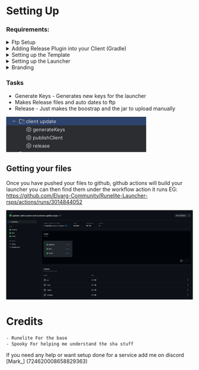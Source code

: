 
# Setting Up

### Requirements:

<details>
  <summary>Ftp Setup</summary>
    Coming Soon
</details>


<details>
  <summary>Adding Release Plugin into your Client (Gradle)</summary>
####  Setting up the release plugin

### settings.gradle.kts

![img_1.png](img_1.png)

Replace 607ee837e2 with the latest version found here https://jitpack.io/#Mark7625/bootstrap-release

### build.gradle

In the Plugin block add 
```Kotlin
  id("com.mark.bootstrap.bootstrap")
```

Under that add

```Kotlin
configure<BootstrapPluginExtension> {
    uploadType.set(com.mark.bootstrap.UploadType.FTP)
    buildType.set("normal")
    customRepo.set("https://assets.illerai.com/LauncherTest/repo")
    passiveMode.set(false)
}
```

And edit the repo like for custom libs you have any. This should be the final result

![img_2.png](img_2.png)

</details>

<details>
  <summary>Setting up the Template</summary>

### Template

At the root of your project make a file called bootstrap.template this will allow the bootstrap save any custom args you wish to use. These are taken from runelite

```json
{
    "clientJvm17Arguments": [
    "-XX:+DisableAttachMechanism",
    "-Xmx812m",
    "-Xss2m",
    "-XX:CompileThreshold=1500"
    ],
    "clientJvm17MacArguments": [
    "-XX:+DisableAttachMechanism",
    "-Xmx812m",
    "-Xss2m",
    "-XX:CompileThreshold=1500",
    "--add-opens=java.desktop/com.apple.eawt=ALL-UNNAMED"
    ],
    "clientJvm9Arguments": [
    "-XX:+DisableAttachMechanism",
    "-Drunelite.launcher.blacklistedDlls=RTSSHooks.dll,RTSSHooks64.dll,NahimicOSD.dll,NahimicMSIOSD.dll,Nahimic2OSD.dll,Nahimic2DevProps.dll,k_fps32.dll,k_fps64.dll,SS2DevProps.dll,SS2OSD.dll,GTIII-OSD64-GL.dll,GTIII-OSD64-VK.dll,GTIII-OSD64.dll",
    "-Xmx812m",
    "-Xss2m",
    "-XX:CompileThreshold=1500"
    ],
    "clientJvmArguments": [
    "-XX:+DisableAttachMechanism",
    "-Xmx812m",
    "-Xss2m",
    "-XX:CompileThreshold=1500",
    "-Xincgc",
    "-XX:+UseConcMarkSweepGC",
    "-XX:+UseParNewGC"
    ],
    "launcherArguments": [
    "-XX:+DisableAttachMechanism",
    "-Drunelite.launcher.nojvm=true",
    "-Xmx812m",
    "-Xss2m",
    "-XX:CompileThreshold=1500",
    "-Xincgc",
    "-XX:+UseConcMarkSweepGC",
    "-XX:+UseParNewGC"
    ],
    "launcherJvm11Arguments": [
    "-XX:+DisableAttachMechanism",
    "-Drunelite.launcher.nojvm=true",
    "-Xmx812m",
    "-Xss2m",
    "-XX:CompileThreshold=1500"
    ],
    "launcherJvm11WindowsArguments": [
    "-XX:+DisableAttachMechanism",
    "-Drunelite.launcher.nojvm=true",
    "-Drunelite.launcher.blacklistedDlls=RTSSHooks.dll,RTSSHooks64.dll,NahimicOSD.dll,NahimicMSIOSD.dll,Nahimic2OSD.dll,Nahimic2DevProps.dll,k_fps32.dll,k_fps64.dll,SS2DevProps.dll,SS2OSD.dll,GTIII-OSD64-GL.dll,GTIII-OSD64-VK.dll,GTIII-OSD64.dll",
    "-Xmx812m",
    "-Xss2m",
    "-XX:CompileThreshold=1500"
    ],
    "launcherJvm17Arguments": [
    "-XX:+DisableAttachMechanism",
    "-Drunelite.launcher.nojvm=true",
    "-Xmx512m",
    "-Xss2m",
    "-XX:CompileThreshold=1500"
    ],
    "launcherJvm17MacArguments": [
    "-XX:+DisableAttachMechanism",
    "-Drunelite.launcher.nojvm=true",
    "-Xmx812m",
    "-Xss2m",
    "-XX:CompileThreshold=1500",
    "--add-opens=java.desktop/com.apple.eawt=ALL-UNNAMED"
    ],
    "launcherJvm17WindowsArguments": [
    "-XX:+DisableAttachMechanism",
    "-Drunelite.launcher.nojvm=true",
    "-Drunelite.launcher.blacklistedDlls=RTSSHooks.dll,RTSSHooks64.dll,NahimicOSD.dll,NahimicMSIOSD.dll,Nahimic2OSD.dll,Nahimic2DevProps.dll,k_fps32.dll,k_fps64.dll,SS2DevProps.dll,SS2OSD.dll,GTIII-OSD64-GL.dll,GTIII-OSD64-VK.dll,GTIII-OSD64.dll",
    "-Xmx812m",
    "-Xss2m",
    "-XX:CompileThreshold=1500"
    ]
}
```
</details>

<details>
  <summary>Setting up the Launcher</summary>

* Once you have added the release plugin into the client
* Copy your launcher.crt that you made  into /resources/net/runelite/launcher/
* Go into launcher.properties And edit the following 
```kotlin
https://assets.illerai.com/LauncherTest/ClientManifest.json
```

Should link should go to a json on your webhost or aws that looks like this 
```json
[
  {
    "name": "Normal",
    "main": "com.telos.Bootstrap",
    "bootstrap": "https://assets.illerai.com/LauncherTest/bootstrap.json",
    "bootstrapsig": "https://assets.illerai.com/LauncherTest/bootstrap.json.sha256",
    "tooltip": "The Latest most stable Client"
  }
]
```

These are the clients that the users can download, if you only have 1 client it will skip
asking the user and download right away, if you have more then 2 clients it will ask what client they would like to play



- Name: The Name of the client,
- Main: This the main run point of the client EG: [net.runelite.client.RuneLite],
- Bootstrap: This is where the bootstrap file of the this client is located
- Bootstrap Sig: This is where the bootstrap Sig file of the this client is located
- Tooltip: This the tooltip that shows when hovering over the button

</details>

<details>
  <summary>Branding</summary>

### Branding
## Names

1) Go into launcher.properties And edit 'elvarg' and links to your server links and name

```kotlin
runelite.launcher.version=${project.version}  
runelite.discord.invite=**https://runelite.net/redirect/launcher/discord**  
runelite.wiki.troubleshooting.link=**https://runelite.net/redirect/launcher/troubleshooting**  
runelite.dnschange.link=https://1.1.1.1/dns/#setup-instructions  
runelite.download.link=https://**elvarg**.net/download/  
runelite.website=https://**elvarg**.net/  
runelite.bootstrap=https://elvarg.s3.eu-west-2.amazonaws.com/bootstrap.json  
runelite.bootstrapsig=https://elvarg.s3.eu-west-2.amazonaws.com/bootstrap.json.sha256  
runelite.name=**Elvarg**  
runelite.main=net.runelite.client.RuneLite
```

2) Inside Intellij click the root of the project and press CTRL + ALT + R

This will bring this window up

![This is an image](https://i.imgur.com/VqiqIeP.png)

Make sure CC is selected and replace 'Elvarg' with 'MyCoolName' MAKE SURE ITS CAPS E same with the server name

3) Inside Intellij click the root of the project and press CTRL + ALT + R

Make sure CC is selected and replace 'elvarg' with 'myCoolName' MAKE SURE ITS LOWERCASE E same with the server name

![This is an image](https://i.imgur.com/3uXXxbL.png)

## Icons / Images

1. /app.ico [128x128] [Transparent Background]
2. /app_small.bmp [60x60] [White Background]
3. /left.bmp [164x314] [Any Background]
4. /appimage/app.png [128x128]  [Transparent Background]
5. /osx/app.icns https://img2icnsapp.com/how-to-create-the-best-mac-icons/

## Colors

Inside ColorScheme.java you will where you can edit all your RBG colors

```java
/* The blue color used for the branding's accents */
public static final Color BRAND = new Color(220, 138, 0);

/* The blue color used for the branding's accents, with lowered opacity */
public static final Color BRAND_TRANSPARENT = new Color(220, 138, 0, 120);


public static final Color DARK_GRAY_COLOR = new Color(40, 40, 40);
public static final Color DARKER_GRAY_COLOR = new Color(30, 30, 30);
public static final Color MEDIUM_GRAY_COLOR = new Color(77, 77, 77);

/* The background color of the scrollbar's track */
public static final Color SCROLL_TRACK_COLOR = new Color(25, 25, 25);

/* The color for the red progress bar (used in ge offers, farming tracker, etc)*/
public static final Color PROGRESS_ERROR_COLOR = new Color(230, 30, 30);
```

</details>

### Tasks
- Generate Keys - Generates new keys for the launcher
- Makes Release files and auto dates to ftp
- Release - Just makes the boostrap and the jar to upload manually

![img_3.png](img_3.png)

## Getting your files

Once you have pushed your files to github, github actions will build your launcher you can then find them under the workflow action it runs EG: https://github.com/Elvarg-Community/Runelite-Launcher-rsps/actions/runs/3014844052

![img.png](img.png)

# Credits
    - Runelite For the base
    - Spooky For helping me understand the sha stuff

If you need any help or want setup done for a service add me on discord [Mark_] (724620008658829363)
